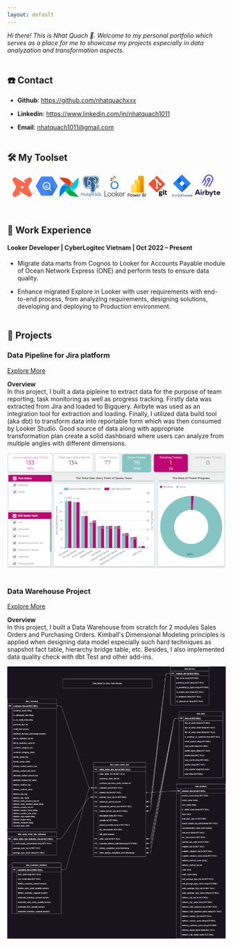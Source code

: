 ```yaml
---
layout: default
---
```


_Hi there! This is Nhat Quach 👋. Welcome to my personal portfolio which serves as a place for me to showcase my projects especially in data analyzation and transformation aspects._
<br/><br/>

## ☎️ Contact

* **Github**: https://github.com/nhatquachxxx

* **Linkedin**: https://www.linkedin.com/in/nhatquach1011

* **Email**: nhatquach1011@gmail.com
<br/><br/>

## 🛠️ My Toolset

<p align="center">
    <img src="pictures\dbt.png" width="50" />
    <img src="pictures\google_bigquery.png" width="50" />
    <img src="pictures\airflow.png" width="45" />
    <img src="pictures\postgres.png" width="50" />
    <img src="pictures\looker.png" width="50" />
    <img src="pictures\power_bi.png" width="43" />
    <img src="pictures\git.png" width="50" />
    <img src="pictures\jira.png" width="50" />
    <img src="pictures\airbyte.png" width="60" />
</p>
<br/>

## 🏢 Work Experience

#### Looker Developer | CyberLogitec Vietnam | Oct 2022 – Present

* Migrate data marts from Cognos to Looker for Accounts Payable module of Ocean Network Express (ONE) and perform tests to ensure data quality.

* Enhance migrated Explore in Looker with user requirements with end-to-end process, from analyzing requirements, designing solutions, developing and deploying to Production environment.
<br/><br/>

## 📝 Projects

### Data Pipeline for Jira platform
<a href="https://github.com/clv-dev/jira-clv-transformation" target="_blank">Explore More
</a>

**Overview** <br/>
In this project, I built a data pipleine to extract data for the purpose of team reporting, task monitoring as well as progress tracking. Firstly data was extracted from Jira and loaded to Bigquery. Airbyte was used as an integration tool for extraction and loading. Finally, I utilized data build tool (aka dbt) to transform data into reportable form which was then consumed by Looker Studio. Good source of data along with appropriate transformation plan create a solid dashboard where users can analyze from multiple angles with different dimensions.

 ![Jira Dashboard](pictures\jira_dashboard.png)
<br/><br/>

### Data Warehouse Project 
<a href="https://github.com/nhatquachxxx/data-warehouse-course" target="_blank">Explore More
</a>

**Overview** <br/>
In this project, I built a Data Warehouse from scratch for 2 modules Sales Orders and Purchasing Orders. Kimball's Dimensional Modeling principles is applied when designing data model especially such hard techniques as snapshot fact table, hierarchy bridge table, etc. Besides, I also implemented data quality check with dbt Test and other add-ins.

![A picture about diagram](pictures\sales_order_model.png)

